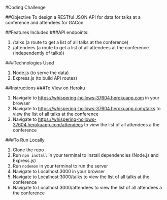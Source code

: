 #Coding Challenge

##Objective
To design a RESTful JSON API for data for talks at a conference and attendees for GACon.

##Features Included
###API endpoints:
1. /talks (a route to get a list of all talks at the conference)
2. /attendees (a route to get a list of all attendees at the conference (independently of talks))


###Technologies Used
1. Node.js (to serve the data)
2. Express.js (to build API routes)

##Instructions
###To View on Heroku
1. Navigate to https://whispering-hollows-37604.herokuapp.com in your browser
2. Navigate to https://whispering-hollows-37604.herokuapp.com/talks to view the list of all talks at the conference
3. Navigate to https://whispering-hollows-37604.herokuapp.com/attendees to view the list of all attendees a the conference

###To Run Locally
1. Clone the repo
2. Run ```npm install``` in your terminal to install dependencies (Node.js and Express.js)
3. Run ```nodemon``` in your terminal to run the server
4. Navigate to Localhost:3000 in your browser
5. Navigate to Localhost:3000/talks to view the list of all talks at the conference
6. Navigate to Localhost:3000/attendees to view the list of all attendees a the conference
